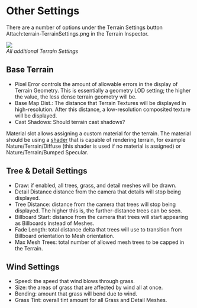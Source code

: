 Other Settings
==============


There are a number of options under the <span class=menu>Terrain Settings</span> button Attach:terrain-TerrainSettings.png in the Terrain Inspector.

![](http://docwiki.hq.unity3d.com/uploads/Main/terrain-OtherSettings.png)  
_All additional Terrain Settings_

Base Terrain
------------


* <span class=component>Pixel Error</span> controls the amount of allowable errors in the display of Terrain Geometry.  This is essentially a geometry LOD setting; the higher the value, the less dense terrain geometry will be.
* <span class=component>Base Map Dist.</span>: The distance that Terrain Textures will be displayed in high-resolution. After this distance, a low-resolution composited texture will be displayed.
* <span class=component>Cast Shadows</span>: Should terrain cast shadows?

<span class=component>Material</span> slot allows assigning a custom material for the terrain. The material should be using a [shader](shaders.html) that is capable of rendering terrain, for example <span class=component>Nature/Terrain/Diffuse</span> (this shader is used if no material is assigned) or <span class=component>Nature/Terrain/Bumped Specular</span>.

Tree & Detail Settings
----------------------


* <span class=component>Draw</span>: if enabled, all trees, grass, and detail meshes will be drawn.
* <span class=component>Detail Distance</span> distance from the camera that details will stop being displayed.
* <span class=component>Tree Distance</span>: distance from the camera that trees will stop being displayed.  The higher this is, the further-distance trees can be seen.
* <span class=component>Billboard Start</span>: distance from the camera that trees will start appearing as Billboards instead of Meshes.
* <span class=component>Fade Length</span>: total distance delta that trees will use to transition from Billboard orientation to Mesh orientation.
* <span class=component>Max Mesh Trees</span>: total number of allowed mesh trees to be capped in the Terrain.

Wind Settings
-------------


* <span class=component>Speed</span>: the speed that wind blows through grass.
* <span class=component>Size</span>: the areas of grass that are affected by wind all at once.
* <span class=component>Bending</span>: amount that grass will bend due to wind.
* <span class=component>Grass Tint</span>: overall tint amount for all Grass and Detail Meshes.

